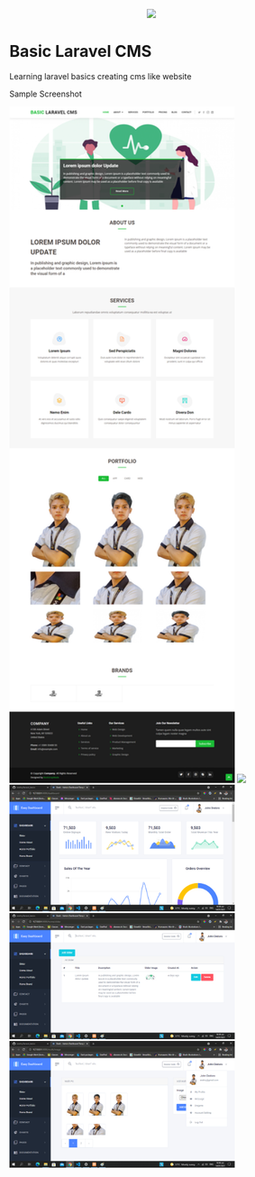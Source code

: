 <p align="center"><a href="https://laravel.com" target="_blank"><img src="https://raw.githubusercontent.com/laravel/art/master/logo-lockup/5%20SVG/2%20CMYK/1%20Full%20Color/laravel-logolockup-cmyk-red.svg" width="400"></a></p>

<h1>Basic Laravel CMS</h1>
<p>Learning laravel basics creating cms like website</p>

<p>Sample Screenshot</p>
<img width="400px" src="https://github.com/enehry/laravel_basics/blob/main/basic.png">
<img width="400px" src="https://github.com/enehry/laravel_basics/blob/main/basic1.png">
<img width="400px" src="https://github.com/enehry/laravel_basics/blob/main/basic2.png">
<img width="400px" src="https://github.com/enehry/laravel_basics/blob/main/basic3.png">
<img width="400px" src="https://github.com/enehry/laravel_basics/blob/main/basic4.png">


